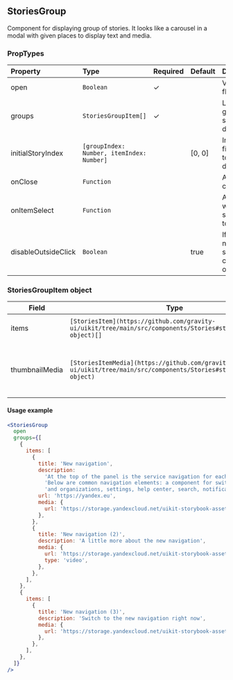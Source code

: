 ## StoriesGroup

Component for displaying group of stories. It looks like a carousel in a modal with given places to display text and media.

### PropTypes

| Property            | Type                                      | Required | Default | Description                                      |
| :------------------ | :---------------------------------------- | :------- | :------ | :----------------------------------------------- |
| open                | `Boolean`                                 | ✓        |         | Visibility flag                                  |
| groups              | `StoriesGroupItem[]`                      | ✓        |         | List of groups of stories to display             |
| initialStoryIndex   | `[groupIndex: Number, itemIndex: Number]` |          | [0, 0]  | Index of the first story to be displayed         |
| onClose             | `Function`                                |          |         | Action on close                                  |
| onItemSelect        | `Function`                                |          |         | Action when switching to story                   |
| disableOutsideClick | `Boolean`                                 |          | true    | If `true`, do not close stories on click outside |

### StoriesGroupItem object

| Field          | Type                                                                                                               | Required | Default | Description                                                                                |
| -------------- | ------------------------------------------------------------------------------------------------------------------ | -------- | ------- | ------------------------------------------------------------------------------------------ |
| items          | `[StoriesItem](https://github.com/gravity-ui/uikit/tree/main/src/components/Stories#storiesitem-object)[]`         |          |         | Array of items as in `Stories` component                                                   |
| thumbnailMedia | `[StoriesItemMedia](https://github.com/gravity-ui/uikit/tree/main/src/components/Stories#storiesitemmedia-object)` |          |         | Media content for preview, otherwise first StoriesItem.media from StoriesItem will be used |

#### Usage example

```jsx harmony
<StoriesGroup
  open
  groups={[
    {
      items: [
        {
          title: 'New navigation',
          description:
            'At the top of the panel is the service navigation for each service. ' +
            'Below are common navigation elements: a component for switching between accounts ' +
            'and organizations, settings, help center, search, notifications, favorites.',
          url: 'https://yandex.eu',
          media: {
            url: 'https://storage.yandexcloud.net/uikit-storybook-assets/story-picture-2.png',
          },
        },
        {
          title: 'New navigation (2)',
          description: 'A little more about the new navigation',
          media: {
            url: 'https://storage.yandexcloud.net/uikit-storybook-assets/sample_960x400_ocean_with_audio.mp4',
            type: 'video',
          },
        },
      ],
    },
    {
      items: [
        {
          title: 'New navigation (3)',
          description: 'Switch to the new navigation right now',
          media: {
            url: 'https://storage.yandexcloud.net/uikit-storybook-assets/story-picture-4.png',
          },
        },
      ],
    },
  ]}
/>
```
